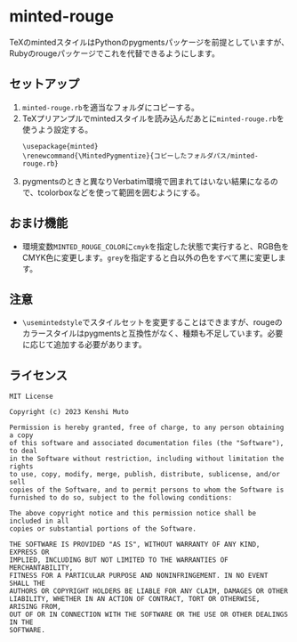 # minted-rouge

TeXのmintedスタイルはPythonのpygmentsパッケージを前提としていますが、Rubyのrougeパッケージでこれを代替できるようにします。

## セットアップ
1. `minted-rouge.rb`を適当なフォルダにコピーする。
2. TeXプリアンプルでmintedスタイルを読み込んだあとに`minted-rouge.rb`を使うよう設定する。
   ```
   \usepackage{minted}
   \renewcommand{\MintedPygmentize}{コピーしたフォルダパス/minted-rouge.rb}
   ```
3. pygmentsのときと異なりVerbatim環境で囲まれてはいない結果になるので、tcolorboxなどを使って範囲を囲むようにする。

## おまけ機能
- 環境変数`MINTED_ROUGE_COLOR`に`cmyk`を指定した状態で実行すると、RGB色をCMYK色に変更します。`grey`を指定すると白以外の色をすべて黒に変更します。

## 注意
- `\usemintedstyle`でスタイルセットを変更することはできますが、rougeのカラースタイルはpygmentsと互換性がなく、種類も不足しています。必要に応じて追加する必要があります。

## ライセンス
```
MIT License

Copyright (c) 2023 Kenshi Muto

Permission is hereby granted, free of charge, to any person obtaining a copy
of this software and associated documentation files (the "Software"), to deal
in the Software without restriction, including without limitation the rights
to use, copy, modify, merge, publish, distribute, sublicense, and/or sell
copies of the Software, and to permit persons to whom the Software is
furnished to do so, subject to the following conditions:

The above copyright notice and this permission notice shall be included in all
copies or substantial portions of the Software.

THE SOFTWARE IS PROVIDED "AS IS", WITHOUT WARRANTY OF ANY KIND, EXPRESS OR
IMPLIED, INCLUDING BUT NOT LIMITED TO THE WARRANTIES OF MERCHANTABILITY,
FITNESS FOR A PARTICULAR PURPOSE AND NONINFRINGEMENT. IN NO EVENT SHALL THE
AUTHORS OR COPYRIGHT HOLDERS BE LIABLE FOR ANY CLAIM, DAMAGES OR OTHER
LIABILITY, WHETHER IN AN ACTION OF CONTRACT, TORT OR OTHERWISE, ARISING FROM,
OUT OF OR IN CONNECTION WITH THE SOFTWARE OR THE USE OR OTHER DEALINGS IN THE
SOFTWARE.
```
